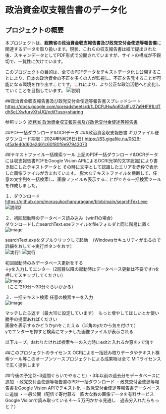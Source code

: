 # 政治資金収支報告書のデータ化

## プロジェクトの概要
本プロジェクトは、**総務省の政治資金収支報告書及び政党交付金使途等報告書**に関連するデータを取り扱います。現状、これらの収支報告書は紙で提出された後、スキャンデータとしてPDF形式で公開されていますが、サイトの構成が不親切で、一覧性に欠けています。

このプロジェクトの目的は、全てのPDFデータをテキストデータ化し公開することにより、日本の政治資金の不正を多くの人が監視し、不正を告発することが可能になる環境を作り出すことです。これにより、より公正な政治活動へと変化していくことを目指しています。
![説明](https://github.com/morusukochan/uragane/assets/128382257/8817a6b1-86d4-44b4-8350-8a140c93659f)



##政治資金収支報告書及び政党交付金使途等報告書スプレッドシート
https://docs.google.com/spreadsheets/d/1LDCPJHwAqR2aIFU27a9HF81LtlTdhSeLXwfurvXfsUQ/edit?usp=sharing

参照リンク
[総務省 政治資金収支報告書及び政党交付金使途等報告書](https://www.soumu.go.jp/senkyo/seiji_s/seijishikin/)

##PDF一括ダウンロード&OCRデータ
###政治資金収支報告書
ギガファイル便　ダウンロード期限：2024年5月26日(日)
https://83.gigafile.nu/0526-gf5a1e40d60e2461c60f80f8e97943073

##テキストファイル一括検索ツール
上記のPDF一括ダウンロード&OCRデータには収支報告書PDFをGoogle Vision APIによるOCR(光学的文字認識)により書き起こしたテキストデータと
その時に文字として認識したエリアを赤枠で表示した画像ファイルが含まれています。
膨大なテキストファイルを横断して、任意の文字列を一括検索し、画像ファイルも表示することができる一括検索ツールを作成しました。

１．ダウンロード
https://github.com/morusukochan/uragane/blob/main/searchText.exe
![説明2](https://github.com/morusukochan/uragane/assets/128382257/ac7f02c1-0072-4675-81c4-93ffbc3095c5)

２．初回起動時のデータベース読み込み（win11の場合）  
ダウンロードしたsearchText.exeファイルをfileフォルダと同じ階層に置く  
![image](https://github.com/morusukochan/uragane/assets/128382257/4b7e3562-daea-4b3d-851f-9ec4dbffa59d)


searchText.exeをダブルクリックして起動　（Windowsセキュリティが出るので　詳細をおして→実行ボタンをおす）  
![実行1](https://github.com/morusukochan/uragane/assets/128382257/ff433f44-4396-42ad-bea1-3867fae46e10)
![実行](https://github.com/morusukochan/uragane/assets/128382257/1df92cab-449c-4115-8f4d-30801c58b1ad)  

初回起動時のみデータベース更新をする  
↓yを入力してエンター（2回目以降の起動時はデータベース更新は不要ですnを押してスキップしてください）  
![image](https://github.com/morusukochan/uragane/assets/128382257/6c79e6c4-24e4-46f0-904b-673089a034af)  
（ここで10分～30分ぐらいかかる）

３．一括テキスト検索
任意の検索キーを入力  
![image](https://github.com/morusukochan/uragane/assets/128382257/22c26d4c-df6e-4ed8-826c-5ac0b7fe4c31)  

マッチしたら返す（最大10に設定しています）　もっと増やしてほしいとか使い勝手の提案あればください  
画像を表示するかどうかynをこたえる（半角のyだから気を付けて）  
yでエンターを押すと検索にマッチした画像ファイルが表示される  

以下ループ。おわりたければ検索キーの入力時にexitと入れるか窓を×で消す

##このプロジェクトのライセンス
OCRによる一括読み取りデータやテキスト検索ツール等このオープンソースプロジェクトによる成果物は全て
MITライセンスで広く提供します

##今後の予定(2~3週間ぐらいでやること)
・3年以前の過去分をデータベースに追加
・政党交付金使途等報告書のPDF一括ダウンロード
・政党交付金使途等報告書をGoogle Vision APIでテキスト化
・政党交付金使途等報告書データベースに追加
・一般公開（配信で寄付募る　膨大な数の画像データを有料サービスGoogle Visionで読み取っている４～５万円かかる見通し　過去分入れたらもっと？）
